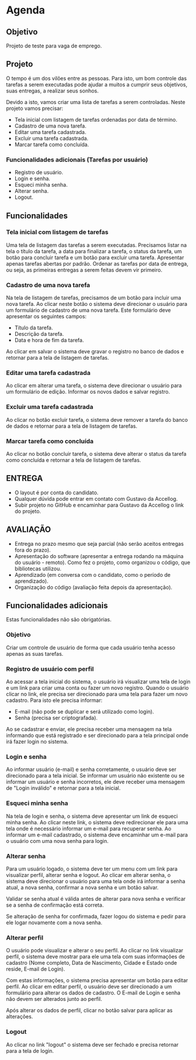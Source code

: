 # Agenda

## Objetivo

Projeto de teste para vaga de emprego.

## Projeto

O tempo é um dos vilões entre as pessoas. Para isto, um bom controle das tarefas a serem executadas pode ajudar a muitos a cumprir seus objetivos, suas entregas, a realizar seus sonhos.

Devido a isto, vamos criar uma lista de tarefas a serem controladas. Neste projeto vamos precisar:

* Tela inicial com listagem de tarefas ordenadas por data de término.
* Cadastro de uma nova tarefa.
* Editar uma tarefa cadastrada.
* Excluir uma tarefa cadastrada.
* Marcar tarefa como concluída.

### Funcionalidades adicionais (Tarefas por usuário)

* Registro de usuário.
* Login e senha.
* Esqueci minha senha.
* Alterar senha.
* Logout.

## Funcionalidades

### Tela inicial com listagem de tarefas

Uma tela de listagem das tarefas a serem executadas. Precisamos listar na tela o título da tarefa, a data para finalizar a tarefa, o status da tarefa, um botão para concluir tarefa e um botão para excluir uma tarefa. Apresentar apenas tarefas abertas por padrão.
Ordenar as tarefas por data de entrega, ou seja, as primeiras entregas a serem feitas devem vir primeiro.

### Cadastro de uma nova tarefa

Na tela de listagem de tarefas, precisamos de um botão para incluir uma nova tarefa. Ao clicar neste botão o sistema deve direcionar o usuário para um formulário de cadastro de uma nova tarefa. Este formulário deve apresentar os seguintes campos:

* Título da tarefa.
* Descrição da tarefa.
* Data e hora de fim da tarefa.

Ao clicar em salvar o sistema deve gravar o registro no banco de dados e retornar para a tela de listagem de tarefas.

### Editar uma tarefa cadastrada

Ao clicar em alterar uma tarefa, o sistema deve direcionar o usuário para um formulário de edição. Informar os novos dados e salvar registro.

### Excluir uma tarefa cadastrada

Ao clicar no botão excluir tarefa, o sistema deve remover a tarefa do banco de dados e retornar para a tela de listagem de tarefas.

### Marcar tarefa como concluída

Ao clicar no botão concluir tarefa, o sistema deve alterar o status da tarefa como concluída e retornar a tela de listagem de tarefas.

## ENTREGA

* O layout é por conta do candidato.
* Qualquer dúvida pode entrar em contato com Gustavo da Accellog.
* Subir projeto no GitHub e encaminhar para Gustavo da Accellog o link do projeto.

## AVALIAÇÃO

* Entrega no prazo mesmo que seja parcial (não serão aceitos entregas fora do prazo).
* Apresentação do software (apresentar a entrega rodando na máquina do usuário - remoto). Como fez o projeto, como organizou o código, que bibliotecas utilizou.
* Aprendizado (em conversa com o candidato, como o período de aprendizado).
* Organização do código (avaliação feita depois da apresentação).

## Funcionalidades adicionais

Estas funcionalidades não são obrigatórias.

### Objetivo

Criar um controle de usuário de forma que cada usuário tenha acesso apenas as suas tarefas.

### Registro de usuário com perfil

Ao acessar a tela inicial do sistema, o usuário irá visualizar uma tela de login e um link para criar uma conta ou fazer um novo registro. Quando o usuário clicar no link, ele precisa ser direcionado para uma tela para fazer um novo cadastro. Para isto ele precisa informar:

* E-mail (não pode se duplicar e será utilizado como login).
* Senha (precisa ser criptografada).

Ao se cadastrar e enviar, ele precisa receber uma mensagem na tela informando que está registrado e ser direcionado para a tela principal onde irá fazer login no sistema.

### Login e senha

Ao informar usuário (e-mail) e senha corretamente, o usuário deve ser direcionado para a tela inicial. Se informar um usuário não existente ou se informar um usuário e senha incorretos, ele deve receber uma mensagem de "Login inválido" e retornar para a tela inicial.

### Esqueci minha senha

Na tela de login e senha, o sistema deve apresentar um link de esqueci minha senha. Ao clicar neste link, o sistema deve redirecionar ele para uma tela onde é necessário informar um e-mail para recuperar senha. Ao informar um e-mail cadastrado, o sistema deve encaminhar um e-mail para o usuário com uma nova senha para login.

### Alterar senha

Para um usuário logado, o sistema deve ter um menu com um link para visualizar perfil, alterar senha e logout. Ao clicar em alterar senha, o sistema deve direcionar o usuário para uma tela onde irá informar a senha atual, a nova senha, confirmar a nova senha e um botão salvar.

Validar se senha atual é válida antes de alterar para nova senha e verificar se a senha de confirmação está correta.

Se alteração de senha for confirmada, fazer logou do sistema e pedir para ele logar novamente com a nova senha.

### Alterar perfil

O usuário pode visualizar e alterar o seu perfil. Ao clicar no link visualizar perfil, o sistema deve mostrar para ele uma tela com suas informações de cadastro (Nome completo, Data de Nascimento, Cidade e Estado onde reside, E-mail de Login).

Com estas informações, o sistema precisa apresentar um botão para editar perfil. Ao clicar em editar perfil, o usuário deve ser direcionado a um formulário para alterar os dados de cadastro. O E-mail de Login e senha não devem ser alterados junto ao perfil.

Após alterar os dados de perfil, clicar no botão salvar para aplicar as alterações.

### Logout

Ao clicar no link "logout" o sistema deve ser fechado e precisa retornar para a tela de login.